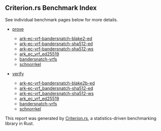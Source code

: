 ## Criterion.rs Benchmark Index

See individual benchmark pages below for more details.


- [prove](../prove/report/index.md)

  - [ark-ec-vrf-bandersnatch-blake2-ed](../prove/ark-ec-vrf-bandersnatch-blake2-ed/report/index.md)
  - [ark-ec-vrf-bandersnatch-sha512-ed](../prove/ark-ec-vrf-bandersnatch-sha512-ed/report/index.md)
  - [ark-ec-vrf-bandersnatch-sha512-ws](../prove/ark-ec-vrf-bandersnatch-sha512-ws/report/index.md)
  - [ark\_ec\_vrf\_ed25519](../prove/ark_ec_vrf_ed25519/report/index.md)
  - [bandersnatch-vrfs](../prove/bandersnatch-vrfs/report/index.md)
  - [schnorrkel](../prove/schnorrkel/report/index.md)

- [verify](../verify/report/index.md)
  - [ark-ec-vrf-bandersnatch-blake2b-ed](../verify/ark-ec-vrf-bandersnatch-blake2b-ed/report/index.md)
  - [ark-ec-vrf\_bandersnatch-sha512-ed](../verify/ark-ec-vrf_bandersnatch-sha512-ed/report/index.md)
  - [ark-ec-vrf\_bandersnatch-sha512-ws](../verify/ark-ec-vrf_bandersnatch-sha512-ws/report/index.md)
  - [ark\_ec\_vrf\_ed25519](../verify/ark_ec_vrf_ed25519/report/index.md)
  - [bandersnatch-vrfs](../verify/bandersnatch-vrfs/report/index.md)
  - [schnorrkel](../verify/schnorrkel/report/index.md)

This report was generated by
[Criterion.rs](https://github.com/bheisler/criterion.rs), a statistics-driven benchmarking
library in Rust.

